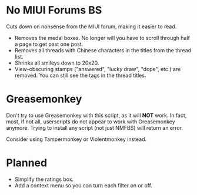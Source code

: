 # No MIUI Forums BS
Cuts down on nonsense from the MIUI forum, making it easier to read.

* Removes the medal boxes. No longer will you have to scroll through half a page to get past one post.
* Removes all threads with Chinese characters in the titles from the thread list.
* Shrinks all smileys down to 20x20.
* View-obscuring stamps ("answered", "lucky draw", "dope", etc.) are removed. You can still see the tags in the thread titles.

# Greasemonkey
Don't try to use Greasemonkey with this script, as it will **NOT** work. In fact, most, if not all, userscripts do not appear to work with Greasemonkey anymore. Trying to install any script (not just NMFBS) will return an error.

Consider using Tampermonkey or Violentmonkey instead.

# Planned
* Simplify the ratings box.
* Add a context menu so you can turn each filter on or off.
